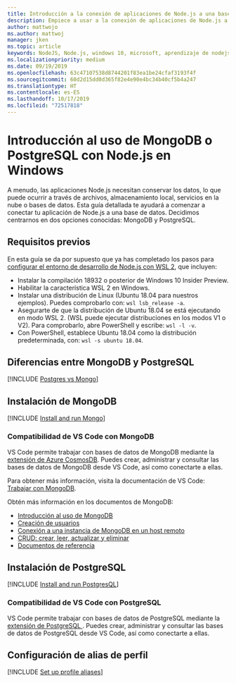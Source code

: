 ```yaml
---
title: Introducción a la conexión de aplicaciones de Node.js a una base de datos
description: Empiece a usar a la conexión de aplicaciones de Node.js a una base de datos en Windows.
author: mattwojo
ms.author: mattwoj
manager: jken
ms.topic: article
keywords: NodeJS, Node.js, windows 10, microsoft, aprendizaje de nodejs, node en windows, node en wsl, node en linux en windows, instalar node en windows, nodejs con vs code, desarrollar con node en windows, desarrollar con nodejs en windows, instalar node en WSL, NodeJS en el Subsistema de Windows para Linux
ms.localizationpriority: medium
ms.date: 09/19/2019
ms.openlocfilehash: 63c47107538d8744201f83ea1be24cfaf3193f4f
ms.sourcegitcommit: 60d2d15dd0d365f82e4e90e4bc34b40cf5b4a247
ms.translationtype: HT
ms.contentlocale: es-ES
ms.lasthandoff: 10/17/2019
ms.locfileid: "72517818"
---
```

# <a name="get-started-using-mongodb-or-postgresql-with-nodejs-on-windows"></a>Introducción al uso de MongoDB o PostgreSQL con Node.js en Windows

A menudo, las aplicaciones Node.js necesitan conservar los datos, lo que puede ocurrir a través de archivos, almacenamiento local, servicios en la nube o bases de datos. Esta guía detallada te ayudará a comenzar a conectar tu aplicación de Node.js a una base de datos. Decidimos centrarnos en dos opciones conocidas: MongoDB y PostgreSQL.

## <a name="prerequisites"></a>Requisitos previos

En esta guía se da por supuesto que ya has completado los pasos para [configurar el entorno de desarrollo de Node.js con WSL 2](./setup-on-wsl2.md), que incluyen:

- Instalar la compilación 18932 o posterior de Windows 10 Insider Preview.
- Habilitar la característica WSL 2 en Windows.
- Instalar una distribución de Linux (Ubuntu 18.04 para nuestros ejemplos). Puedes comprobarlo con: `wsl lsb_release -a`.
- Asegurarte de que la distribución de Ubuntu 18.04 se está ejecutando en modo WSL 2. (WSL puede ejecutar distribuciones en los modos V1 o V2). Para comprobarlo, abre PowerShell y escribe: `wsl -l -v`.
- Con PowerShell, establece Ubuntu 18.04 como la distribución predeterminada, con: `wsl -s ubuntu 18.04`.

## <a name="differences-between-mongodb-and-postgresql"></a>Diferencias entre MongoDB y PostgreSQL

[!INCLUDE [Postgres vs Mongo](../includes/postgres-v-mongo.md)]

## <a name="install-mongodb"></a>Instalación de MongoDB

[!INCLUDE [Install and run Mongo](../includes/install-and-run-mongo.md)]

### <a name="vs-code-support-for-mongodb"></a>Compatibilidad de VS Code con MongoDB

VS Code permite trabajar con bases de datos de MongoDB mediante la [extensión de Azure CosmosDB](https://marketplace.visualstudio.com/items?itemName=ms-azuretools.vscode-cosmosdb). Puedes crear, administrar y consultar las bases de datos de MongoDB desde VS Code, así como conectarte a ellas.

Para obtener más información, visita la documentación de VS Code: [Trabajar con MongoDB](https://code.visualstudio.com/docs/azure/mongodb).

Obtén más información en los documentos de MongoDB:

- [Introducción al uso de MongoDB](https://docs.mongodb.com/manual/introduction/)
- [Creación de usuarios](https://docs.mongodb.com/manual/tutorial/create-users/)
- [Conexión a una instancia de MongoDB en un host remoto](https://docs.mongodb.com/manual/mongo/#mongodb-instance-on-a-remote-host)
- [CRUD: crear, leer, actualizar y eliminar](https://docs.mongodb.com/manual/crud/)
- [Documentos de referencia](https://docs.mongodb.com/manual/reference/)

## <a name="install-postgresql"></a>Instalación de PostgreSQL

[!INCLUDE [Install and run PostgresQL](../includes/install-and-run-postgres.md)]

### <a name="vs-code-support-for-postgresql"></a>Compatibilidad de VS Code con PostgreSQL

VS Code permite trabajar con bases de datos de PostgreSQL mediante la [extensión de PostgreSQL ](https://marketplace.visualstudio.com/items?itemName=ms-ossdata.vscode-postgresql). Puedes crear, administrar y consultar las bases de datos de PostgreSQL desde VS Code, así como conectarte a ellas.

## <a name="set-up-profile-aliases"></a>Configuración de alias de perfil

[!INCLUDE [Set up profile aliases](../includes/profile-aliases.md)]
